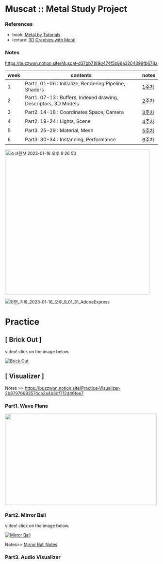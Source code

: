 # Muscat :: Metal Study Project


### References
- book: [Metal by Tutorials](https://www.kodeco.com/books/metal-by-tutorials/v2.0)
- lecture: [3D Graphics with Metal](https://www.kodeco.com/1258241-3d-graphics-with-metal/)

### Notes
https://buzzwon.notion.site/Muscat-d37bb7189d474f5b89a3204899fb678a

|week|contents|notes|
|-|---|---|
|1|Part1. 01-06 : Initialize, Rendering Pipeline, Shaders|[1주차](https://buzzwon.notion.site/1-97ec3dc0160b4d1ea3894d8da479e4e5)|
|2|Part1. 07-13 : Buffers, Indexed drawing, Descriptors, 3D Models|[2주차](https://buzzwon.notion.site/2-44eff9f97d6b46aabb132ef7db0b5770)|
|3|Part2. 14-18 : Coordinates Space, Camera |[3주차](https://buzzwon.notion.site/3-828c1002deff4c09a11f54c5b910593f)|
|4|Part2. 19-24 : Lights, Scene |[4주차](https://buzzwon.notion.site/4-44032e93ec4248f8840f82112ef9d850)|
|5|Part3. 25-29 : Material, Mesh |[5주차](https://buzzwon.notion.site/5-70d930e550994cab94e54b439553c1ca)|
|6|Part3. 30-34 : Instancing, Performance |[6주차](https://buzzwon.notion.site/6-d5c2cc04a1fd4078a1db3ce9eb808ea8)|

<img width="476" alt="스크린샷 2023-01-16 오후 9 26 50" src="https://user-images.githubusercontent.com/34727587/212702096-7019f354-1ac5-4461-bbda-6b7c4fecae0f.png">

![화면_기록_2023-01-16_오후_9_01_31_AdobeExpress](https://user-images.githubusercontent.com/34727587/212702703-8e657466-68ef-4b21-8ecf-8f0048089d88.gif)


# Practice
## [ Brick Out ]
video! click on the image below.

[![Brick Out](https://img.youtube.com/vi/_zWes1LYyGs/0.jpg)](https://youtu.be/_zWes1LYyGs)


## [ Visualizer ]
Notes >> https://buzzwon.notion.site/Practice-Visualizer-2b87976683574ca2a4b3df712d46fee7

### Part1. Wave Plane
<img src="https://user-images.githubusercontent.com/34727587/219145590-fa448bed-492f-4e14-800b-80db08796579.gif" width="500" height="300"/>

### Part2. Mirror Ball
video! click on the image below.

[![Mirror Ball](https://img.youtube.com/vi/GSYy4CcTSxQ/0.jpg)](https://youtu.be/GSYy4CcTSxQ)

Notes>> [Mirror Ball Notes](https://buzzwon.notion.site/Practice-Mirror-Ball-2b6fd86741ec4adc95d0073a3fff9921?pvs=4)

### Part3. Audio Visualizer

